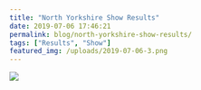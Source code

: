 ```yaml
---
title: "North Yorkshire Show Results"
date: 2019-07-06 17:46:21
permalink: blog/north-yorkshire-show-results/
tags: ["Results", "Show"]
featured_img: /uploads/2019-07-06-3.png
---
```


![](/uploads/2019-07-06-3.png)
